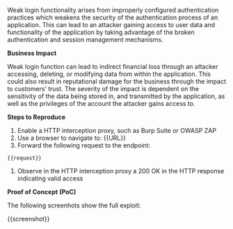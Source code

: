 Weak login functionality arises from improperly configured authentication practices which weakens the security of the authentication process of an application. This can lead to an attacker gaining access to user data and functionality of the application by taking advantage of the broken authentication and session management mechanisms.

**Business Impact**

Weak login function can lead to indirect financial loss through an attacker accessing, deleting, or modifying data from within the application. This could also result in reputational damage for the business through the impact to customers’ trust. The severity of the impact is dependent on the sensitivity of the data being stored in, and transmitted by the application, as well as the privileges of the account the attacker gains access to.

**Steps to Reproduce**

1. Enable a HTTP interception proxy, such as Burp Suite or OWASP ZAP
1. Use a browser to navigate to: {{URL}}
1. Forward the following request to the endpoint:

```HTTP
{{request}}
```

1. Observe in the HTTP interception proxy a 200 OK in the HTTP response indicating valid access

**Proof of Concept (PoC)**

The following screenhots show the full exploit:

{{screenshot}}
